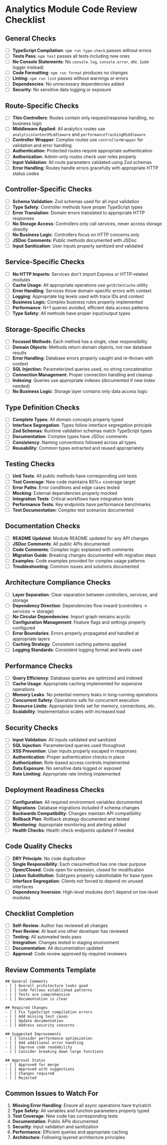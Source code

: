 # Analytics Module Code Review Checklist

## General Checks

- [ ] **TypeScript Compilation**: `npm run type-check` passes without errors
- [ ] **Tests Pass**: `npm test` passes all tests including new ones
- [ ] **No Console Statements**: No `console.log`, `console.error`, etc. (use logger instead)
- [ ] **Code Formatting**: `npm run format` produces no changes
- [ ] **Linting**: `npm run lint` passes without warnings or errors
- [ ] **Dependencies**: No unnecessary dependencies added
- [ ] **Security**: No sensitive data logging or exposure

## Route-Specific Checks

- [ ] **Thin Controllers**: Routes contain only request/response handling, no business logic
- [ ] **Middleware Applied**: All analytics routes use `analyticsContextMiddleware` and `performanceTrackingMiddleware`
- [ ] **Controller Wrapper**: Complex routes use `controllerWrapper` for validation and error handling
- [ ] **Authentication**: Protected routes require appropriate authentication
- [ ] **Authorization**: Admin-only routes check user roles properly
- [ ] **Input Validation**: All route parameters validated using Zod schemas
- [ ] **Error Handling**: Routes handle errors gracefully with appropriate HTTP status codes

## Controller-Specific Checks

- [ ] **Schema Validation**: Zod schemas used for all input validation
- [ ] **Type Safety**: Controller methods have proper TypeScript types
- [ ] **Error Translation**: Domain errors translated to appropriate HTTP responses
- [ ] **No Storage Access**: Controllers only call services, never access storage directly
- [ ] **No Business Logic**: Controllers focus on HTTP concerns only
- [ ] **JSDoc Comments**: Public methods documented with JSDoc
- [ ] **Input Sanitization**: User inputs properly sanitized and validated

## Service-Specific Checks

- [ ] **No HTTP Imports**: Services don't import Express or HTTP-related modules
- [ ] **Cache Usage**: All appropriate operations use `getOrSetCache` utility
- [ ] **Error Handling**: Services throw domain-specific errors with context
- [ ] **Logging**: Appropriate log levels used with trace IDs and context
- [ ] **Business Logic**: Complex business rules properly implemented
- [ ] **Performance**: N+1 queries avoided, efficient data access patterns
- [ ] **Type Safety**: All methods have proper input/output types

## Storage-Specific Checks

- [ ] **Focused Methods**: Each method has a single, clear responsibility
- [ ] **Domain Objects**: Methods return domain objects, not raw database results
- [ ] **Error Handling**: Database errors properly caught and re-thrown with context
- [ ] **SQL Injection**: Parameterized queries used, no string concatenation
- [ ] **Connection Management**: Proper connection handling and cleanup
- [ ] **Indexing**: Queries use appropriate indexes (documented if new index needed)
- [ ] **No Business Logic**: Storage layer contains only data access logic

## Type Definition Checks

- [ ] **Complete Types**: All domain concepts properly typed
- [ ] **Interface Segregation**: Types follow interface segregation principle
- [ ] **Zod Schemas**: Runtime validation schemas match TypeScript types
- [ ] **Documentation**: Complex types have JSDoc comments
- [ ] **Consistency**: Naming conventions followed across all types
- [ ] **Reusability**: Common types extracted and reused appropriately

## Testing Checks

- [ ] **Unit Tests**: All public methods have corresponding unit tests
- [ ] **Test Coverage**: New code maintains 80%+ coverage target
- [ ] **Error Paths**: Error conditions and edge cases tested
- [ ] **Mocking**: External dependencies properly mocked
- [ ] **Integration Tests**: Critical workflows have integration tests
- [ ] **Performance Tests**: Key endpoints have performance benchmarks
- [ ] **Test Documentation**: Complex test scenarios documented

## Documentation Checks

- [ ] **README Updated**: Module README updated for any API changes
- [ ] **JSDoc Comments**: All public APIs documented
- [ ] **Code Comments**: Complex logic explained with comments
- [ ] **Migration Guide**: Breaking changes documented with migration steps
- [ ] **Examples**: Code examples provided for complex usage patterns
- [ ] **Troubleshooting**: Common issues and solutions documented

## Architecture Compliance Checks

- [ ] **Layer Separation**: Clear separation between controllers, services, and storage
- [ ] **Dependency Direction**: Dependencies flow inward (controllers → services → storage)
- [ ] **No Circular Dependencies**: Import graph remains acyclic
- [ ] **Configuration Management**: Feature flags and settings properly configured
- [ ] **Error Boundaries**: Errors properly propagated and handled at appropriate layers
- [ ] **Caching Strategy**: Consistent caching patterns applied
- [ ] **Logging Standards**: Consistent logging format and levels used

## Performance Checks

- [ ] **Query Efficiency**: Database queries are optimized and indexed
- [ ] **Cache Usage**: Appropriate caching implemented for expensive operations
- [ ] **Memory Leaks**: No potential memory leaks in long-running operations
- [ ] **Concurrent Safety**: Operations safe for concurrent execution
- [ ] **Resource Limits**: Appropriate limits set for memory, connections, etc.
- [ ] **Scalability**: Implementation scales with increased load

## Security Checks

- [ ] **Input Validation**: All inputs validated and sanitized
- [ ] **SQL Injection**: Parameterized queries used throughout
- [ ] **XSS Prevention**: User inputs properly escaped in responses
- [ ] **Authentication**: Proper authentication checks in place
- [ ] **Authorization**: Role-based access controls implemented
- [ ] **Data Exposure**: No sensitive data logged or exposed
- [ ] **Rate Limiting**: Appropriate rate limiting implemented

## Deployment Readiness Checks

- [ ] **Configuration**: All required environment variables documented
- [ ] **Migrations**: Database migrations included if schema changes
- [ ] **Backwards Compatibility**: Changes maintain API compatibility
- [ ] **Rollback Plan**: Rollback strategy documented and tested
- [ ] **Monitoring**: Appropriate monitoring and alerting added
- [ ] **Health Checks**: Health check endpoints updated if needed

## Code Quality Checks

- [ ] **DRY Principle**: No code duplication
- [ ] **Single Responsibility**: Each class/method has one clear purpose
- [ ] **Open/Closed**: Code open for extension, closed for modification
- [ ] **Liskov Substitution**: Subtypes properly substitutable for base types
- [ ] **Interface Segregation**: Clients not forced to depend on unused interfaces
- [ ] **Dependency Inversion**: High-level modules don't depend on low-level modules

## Checklist Completion

- [ ] **Self-Review**: Author has reviewed all changes
- [ ] **Peer Review**: At least one other developer has reviewed
- [ ] **Testing**: All automated tests pass
- [ ] **Integration**: Changes tested in staging environment
- [ ] **Documentation**: All documentation updated
- [ ] **Approval**: Code review approved by required reviewers

## Review Comments Template

```
## General Comments
- [ ] Overall architecture looks good
- [ ] Code follows established patterns
- [ ] Tests are comprehensive
- [ ] Documentation is clear

## Required Changes
- [ ] Fix TypeScript compilation errors
- [ ] Add missing test cases
- [ ] Update documentation
- [ ] Address security concerns

## Suggested Improvements
- [ ] Consider performance optimization
- [ ] Add additional error handling
- [ ] Improve code readability
- [ ] Consider breaking down large functions

## Approval Status
- [ ] Approved for merge
- [ ] Approved with suggestions
- [ ] Changes required
- [ ] Rejected
```

## Common Issues to Watch For

1. **Missing Error Handling**: Ensure all async operations have try/catch
2. **Type Safety**: All variables and function parameters properly typed
3. **Test Coverage**: New code has corresponding tests
4. **Documentation**: Public APIs documented
5. **Security**: Input validation and sanitization
6. **Performance**: Efficient queries and appropriate caching
7. **Architecture**: Following layered architecture principles